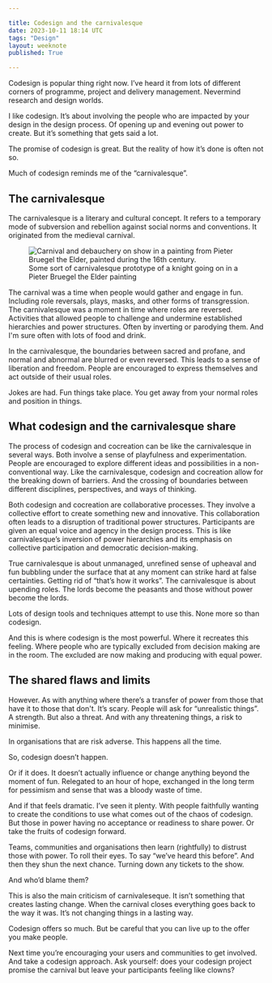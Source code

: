 ```yaml
---

title: Codesign and the carnivalesque
date: 2023-10-11 18:14 UTC
tags: "Design"
layout: weeknote
published: True

---
```


Codesign is popular thing right now. I’ve heard it from lots of different corners of programme, project and delivery management. Nevermind research and design worlds.

I like codesign. It’s about involving the people who are impacted by your design in the design process. Of opening up and evening out power to create. But it’s something that gets said a lot.

The promise of codesign is great. But the reality of how it’s done is often not so.

Much of codesign reminds me of the “carnivalesque”.

## The carnivalesque

The carnivalesque is a literary and cultural concept. It refers to a temporary mode of subversion and rebellion against social norms and conventions. It originated from the medieval carnival.

<figure class="noir">
    <img src="/images/pieter-bruegel.jpeg" alt="Carnival and debauchery on show in a painting from Pieter Bruegel the Elder, painted during the 16th century."/>
    <figcaption>Some sort of carnivalesque prototype of a knight going on in a Pieter Bruegel the Elder painting</figcaption>
  </figure>

The carnival was a time when people would gather and engage in fun. Including role reversals, plays, masks, and other forms of transgression. The carnivalesque was a moment in time where roles are reversed. Activities that allowed people to challenge and undermine established hierarchies and power structures. Often by inverting or parodying them. And I'm sure often with lots of food and drink.

In the carnivalesque, the boundaries between sacred and profane, and normal and abnormal are blurred or even reversed. This leads to a sense of liberation and freedom. People are encouraged to express themselves and act outside of their usual roles.

Jokes are had. Fun things take place. You get away from your normal roles and position in things.

## What codesign and the carnivalesque share

The process of codesign and cocreation can be like the carnivalesque in several ways. Both involve a sense of playfulness and experimentation. People are encouraged to explore different ideas and possibilities in a non-conventional way. Like the carnivalesque, codesign and cocreation allow for the breaking down of barriers. And the crossing of boundaries between different disciplines, perspectives, and ways of thinking.

Both codesign and cocreation are collaborative processes. They involve a collective effort to create something new and innovative. This collaboration often leads to a disruption of traditional power structures. Participants are given an equal voice and agency in the design process. This is like carnivalesque’s inversion of power hierarchies and its emphasis on collective participation and democratic decision-making.

True carnivalesque is about unmanaged, unrefined sense of upheaval and fun bubbling under the surface that at any moment can strike hard at false certainties. Getting rid of “that’s how it works”. The carnivalesque is about upending roles. The lords become the peasants and those without power become the lords.

Lots of design tools and techniques attempt to use this. None more so than codesign.

And this is where codesign is the most powerful. Where it recreates this feeling. Where people who are typically excluded from decision making are in the room. The excluded are now making and producing with equal power.

## The shared flaws and limits

However. As with anything where there’s a transfer of power from those that have it to those that don't. It’s scary. People will ask for “unrealistic things”. A strength. But also a threat. And with any threatening things, a risk to minimise.

In organisations that are risk adverse. This happens all the time.

So, codesign doesn’t happen.

Or if it does. It doesn’t actually influence or change anything beyond the moment of fun. Relegated to an hour of hope, exchanged in the long term for pessimism and sense that was a bloody waste of time.

And if that feels dramatic. I’ve seen it plenty. With people faithfully wanting to create the conditions to use what comes out of the chaos of codesign. But those in power having no acceptance or readiness to share power. Or take the fruits of codesign forward. 

Teams, communities and organisations then learn (rightfully) to distrust those with power. To roll their eyes. To say “we’ve heard this before”. And then they shun the next chance. Turning down any tickets to the show.

And who’d blame them?

This is also the main criticism of carnivaleseque. It isn’t something that creates lasting change. When the carnival closes everything goes back to the way it was. It’s not changing things in a lasting way.

Codesign offers so much. But be careful that you can live up to the offer you make people.

Next time you’re encouraging your users and communities to get involved. And take a codesign approach. Ask yourself: does your codesign project promise the carnival but leave your participants feeling like clowns?


